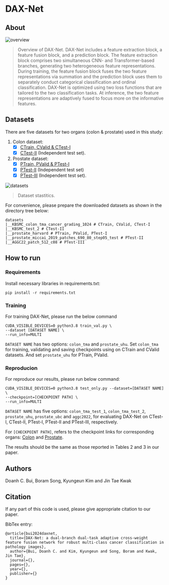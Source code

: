 # DAX-Net

## About
![overview](https://github.com/QuIIL/DAX-Net/assets/56221762/fc602bff-32df-49ac-b834-202bc01176ab)
> Overview of DAX-Net. DAX-Net includes a feature extraction block, a feature fusion block, and a prediction block. The feature extraction block comprises two simultaneous CNN- and Transformer-based branches, generating two heterogeneous feature representations. During training, the feature fusion block fuses the two feature representations via summation and the prediction block uses them to separately conduct categorical classification and ordinal classification. DAX-Net is optimized using two loss functions that are tailored to the two classification tasks. At inference, the two feature representations are adaptively fused to focus more on the informative features.

## Datasets
There are five datasets for two organs (colon & prostate) used in this study:

1. Colon dataset:
    - [x] [CTrain, CValid & CTest-I](https://drive.google.com/file/d/1KsLvqNdwAnw_WunVyOqi-TIF77BTsn8K/view?usp=sharing)
    - [x] [CTest-II](https://drive.google.com/file/d/1taYhjlHydhe6TMn4f5J5Lz9SJ-b0IQeS/view) (Independent test set).

2. Prostate dataset:
    - [x] [PTrain, PValid & PTest-I](https://dataverse.harvard.edu/dataset.xhtml?persistentId=doi:10.7910/DVN/OCYCMP)
    - [x] [PTest-II](https://gleason2019.grand-challenge.org/) (Independent test set)
    - [x] [PTest-III](https://aggc22.grand-challenge.org/) (Independent test set).

![datasets](https://github.com/QuIIL/DAX-Net/assets/56221762/f9843aec-9612-4696-82f0-ad1660e04f89)
> Dataset stastitics.

For convenience, please prepare the downloaded datasets as shown in the directory tree below:

```
datasets
|__KBSMC_colon_tma_cancer_grading_1024 # CTrain, CValid, CTest-I
|__KBSMC_test_2 # CTest-II
|__prostate_harvard # PTrain, PValid, PTest-I
|__prostate_miccai_2019_patches_690_80_step05_test # PTest-II
|__AGGC22_patch_512_c08 # PTest-III
```

## How to run
### Requirements

Install necessary libraries in requirements.txt:

```
pip install -r requirements.txt
```

### Training
For training DAX-Net, please run the below command
```
CUDA_VISIBLE_DEVICES=0 python3.8 train_val.py \
--dataset [DATASET NAME] \
--run_info=MULTI
```

`DATASET NAME` has two options: `colon_tma` and `prostate_uhu`. Set `colon_tma` for training, validating and saving checkpoints using on CTrain and CValid datasets. And set `prostate_uhu` for PTrain, PValid.

### Reproducion

For reproduce our results, please run below command:

```
CUDA_VISIBLE_DEVICES=0 python3.8 test_only.py --dataset=[DATASET NAME] \
--checkpoint=[CHECKPOINT PATH] \
--run_info=MULTI
```

`DATASET NAME` has five options: `colon_tma_test_1`, `colon_tma_test_2`, `prostate_uhu`, `prostate_ubc` and `aggc2022`, for evaluating DAX-Net on CTest-I, CTest-II, PTest-I, PTest-II and PTest-III, respectively.

For `[CHECKPOINT PATH]`, refers to the checkpoint links for corresponding organs: [Colon](https://drive.google.com/file/d/1JQoAq-6JJN09t9_55TzMp8ri3_KMopJD/view?usp=sharing) and [Prostate](https://drive.google.com/file/d/1XjX5-kjUv_aYweV0UOf-H3DF7VK28lqD/view?usp=sharing).

The results should be the same as those reported in Tables 2 and 3 in our paper.

## Authors

Doanh C. Bui, Boram Song, Kyungeun Kim and Jin Tae Kwak

## Citation

If any part of this code is used, please give appropriate citation to our paper. <br />

BibTex entry: <br />
```
@article{bui2024daxnet,
  title={DAX-Net: a dual-branch dual-task adaptive cross-weight feature fusion network for robust multi-class cancer classification in pathology images},
  author={Bui, Doanh C. and Kim, Kyungeun and Song, Boram and Kwak, Jin Tae},
  journal={},
  pages={},
  year={},
  publisher={}
}
```
